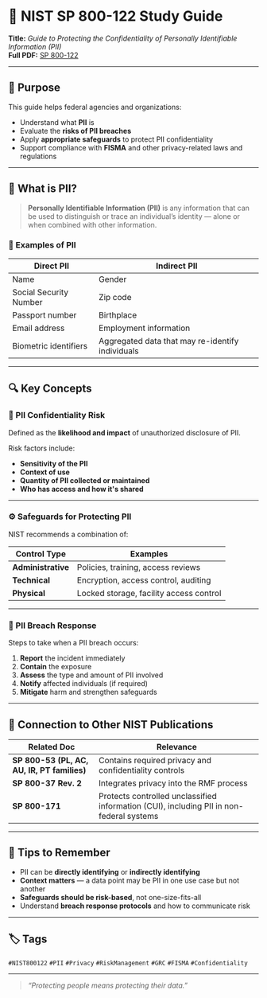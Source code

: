 # 🔐 NIST SP 800-122 Study Guide  
**Title:** *Guide to Protecting the Confidentiality of Personally Identifiable Information (PII)*  
**Full PDF:** [SP 800-122](https://nvlpubs.nist.gov/nistpubs/Legacy/SP/nistspecialpublication800-122.pdf)

---

## 🎯 Purpose

This guide helps federal agencies and organizations:
- Understand what **PII** is
- Evaluate the **risks of PII breaches**
- Apply **appropriate safeguards** to protect PII confidentiality
- Support compliance with **FISMA** and other privacy-related laws and regulations

---

## 🧾 What is PII?

> **Personally Identifiable Information (PII)** is any information that can be used to distinguish or trace an individual’s identity — alone or when combined with other information.

### 🔎 Examples of PII

| Direct PII                | Indirect PII                            |
|---------------------------|------------------------------------------|
| Name                      | Gender                                  |
| Social Security Number    | Zip code                                |
| Passport number           | Birthplace                              |
| Email address             | Employment information                  |
| Biometric identifiers     | Aggregated data that may re-identify individuals |

---

## 🔍 Key Concepts

### 🔐 PII Confidentiality Risk
Defined as the **likelihood and impact** of unauthorized disclosure of PII.

Risk factors include:
- **Sensitivity of the PII**
- **Context of use**
- **Quantity of PII collected or maintained**
- **Who has access and how it's shared**

---

### ⚙️ Safeguards for Protecting PII

NIST recommends a combination of:

| Control Type        | Examples |
|---------------------|----------|
| **Administrative**  | Policies, training, access reviews |
| **Technical**       | Encryption, access control, auditing |
| **Physical**        | Locked storage, facility access control |

---

### 🚨 PII Breach Response

Steps to take when a PII breach occurs:

1. **Report** the incident immediately
2. **Contain** the exposure
3. **Assess** the type and amount of PII involved
4. **Notify** affected individuals (if required)
5. **Mitigate** harm and strengthen safeguards

---

## 📘 Connection to Other NIST Publications

| Related Doc         | Relevance |
|---------------------|-----------|
| **SP 800-53 (PL, AC, AU, IR, PT families)** | Contains required privacy and confidentiality controls |
| **SP 800-37 Rev. 2** | Integrates privacy into the RMF process |
| **SP 800-171**       | Protects controlled unclassified information (CUI), including PII in non-federal systems |

---

## 🧠 Tips to Remember

- PII can be **directly identifying** or **indirectly identifying**
- **Context matters** — a data point may be PII in one use case but not another
- **Safeguards should be risk-based**, not one-size-fits-all
- Understand **breach response protocols** and how to communicate risk

---

## 🏷 Tags  
`#NIST800122` `#PII` `#Privacy` `#RiskManagement` `#GRC` `#FISMA` `#Confidentiality`

---

> _“Protecting people means protecting their data.”_
